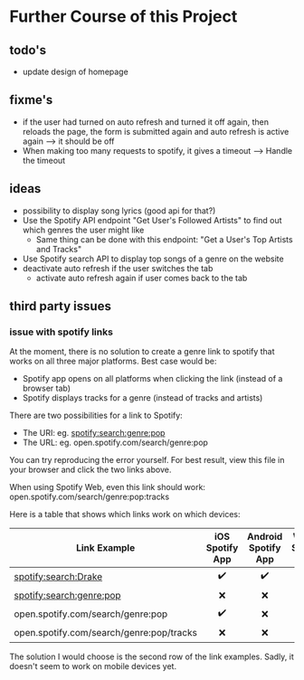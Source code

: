 # Further Course of this Project

## todo's

* update design of homepage

## fixme's

* if the user had turned on auto refresh and turned it off again, then reloads the page, the form is submitted again and auto refresh is active again --> it should be off
* When making too many requests to spotify, it gives a timeout --> Handle the timeout

## ideas

* possibility to display song lyrics (good api for that?)
* Use the Spotify API endpoint "Get User's Followed Artists" to find out which genres the user might like
  * Same thing can be done with this endpoint: "Get a User's Top Artists and Tracks"
* Use Spotify search API to display top songs of a genre on the website
* deactivate auto refresh if the user switches the tab
  * activate auto refresh again if user comes back to the tab

## third party issues

### issue with spotify links

At the moment, there is no solution to create a genre link to spotify that works on all three major platforms.
Best case would be:

* Spotify app opens on all platforms when clicking the link (instead of a browser tab)
* Spotify displays tracks for a genre (instead of tracks and artists)

There are two possibilities for a link to Spotify:

* The URI: eg. <spotify:search:genre:pop>
* The URL: eg. open.spotify.com/search/genre:pop

You can try reproducing the error yourself. For best result, view this file in your browser and click the two links above.

When using Spotify Web, even this link should work: open.spotify.com/search/genre:pop:tracks

Here is a table that shows which links work on which devices:

| Link Example                             |  iOS Spotify App   | Android Spotify App | Win10 Spotify App  | Win10 Spotify Web  |
| ---------------------------------------- | :----------------: | :-----------------: | :----------------: | :----------------: |
| <spotify:search:Drake>                   | :heavy_check_mark: | :heavy_check_mark:  | :heavy_check_mark: |   :interrobang:    |
| <spotify:search:genre:pop>               |        :x:         |         :x:         | :heavy_check_mark: |   :interrobang:    |
| open.spotify.com/search/genre:pop        | :heavy_check_mark: |         :x:         |        :x:         | :heavy_check_mark: |
| open.spotify.com/search/genre:pop/tracks |        :x:         |         :x:         |        :x:         | :heavy_check_mark: |

The solution I would choose is the second row of the link examples. Sadly, it doesn't seem to work on mobile devices yet.
